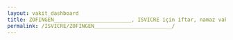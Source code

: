```yaml
---
layout: vakit_dashboard
title: ZOFINGEN_________________________, ISVICRE için iftar, namaz vakitleri ve hava durumu - ilçe/eyalet seç
permalink: /ISVICRE/ZOFINGEN_________________________/
---
```


<script type="text/javascript">
  var GLOBAL_COUNTRY = 'ISVICRE';
  var GLOBAL_CITY = 'ZOFINGEN_________________________';
  var GLOBAL_STATE = '';
  var lat = 72;
  var lon = 21;
</script>
